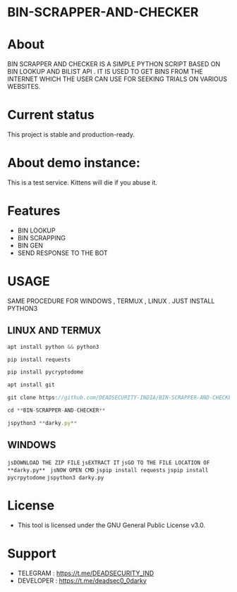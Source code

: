 # BIN-SCRAPPER-AND-CHECKER
# About

BIN SCRAPPER AND CHECKER IS A SIMPLE PYTHON SCRIPT BASED ON BIN LOOKUP AND BILIST API . 
IT IS USED TO GET BINS FROM THE INTERNET WHICH THE USER CAN USE FOR SEEKING TRIALS ON VARIOUS WEBSITES.


# Current status


This project is stable and production-ready.

# About demo instance: 

This is a test service. Kittens will die if you abuse it.

# Features

* BIN LOOKUP
* BIN SCRAPPING
* BIN GEN
* SEND RESPONSE TO THE BOT

# USAGE 
SAME PROCEDURE FOR WINDOWS , TERMUX , LINUX . JUST INSTALL PYTHON3 

## LINUX AND  TERMUX
```js
apt install python && python3
```

```js
pip install requests
```

```js
pip install pycryptodome
```

```js
apt install git
```

```js
git clone https://github.com/DEADSECURITY-INDIA/BIN-SCRAPPER-AND-CHECKER
```

```js
cd **BIN-SCRAPPER-AND-CHECKER**
```

```js
jspython3 **darky.py** 
```

## WINDOWS
```jsDOWNLOAD THE ZIP FILE```
```jsEXTRACT IT```
```jsGO TO THE FILE LOCATION OF **darky.py** ```
```jsNOW OPEN CMD``` 
```jspip install requests```
```jspip install pycrpytodome```
```jspython3 darky.py```

# License

* This tool is licensed under the GNU General Public License v3.0.

# Support

* TELEGRAM : https://t.me/DEADSECURITY_IND
* DEVELOPER : https://t.me/deadsec0_0darky
